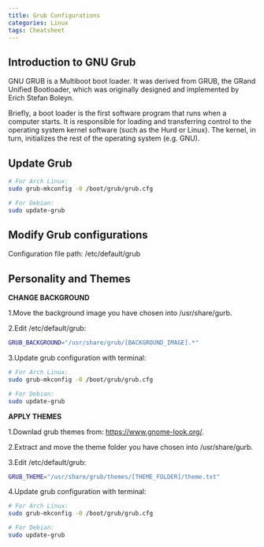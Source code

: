 ```yaml
---
title: Grub Configurations
categories: Linux
tags: Cheatsheet
---
```


## Introduction to GNU Grub

GNU GRUB is a Multiboot boot loader. It was derived from GRUB, the GRand Unified Bootloader, which was originally designed and implemented by Erich Stefan Boleyn.

Briefly, a boot loader is the first software program that runs when a computer starts. It is responsible for loading and transferring control to the operating system kernel software (such as the Hurd or Linux). The kernel, in turn, initializes the rest of the operating system (e.g. GNU).

## Update Grub

```bash
# For Arch Linux:
sudo grub-mkconfig -0 /boot/grub/grub.cfg

# For Debian:
sudo update-grub
```

## Modify Grub configurations

Configuration file path: /etc/default/grub

## Personality and Themes

**CHANGE BACKGROUND**

1.Move the background image you have chosen into /usr/share/gurb.

2.Edit /etc/default/grub:

```bash
GRUB_BACKGROUND="/usr/share/grub/[BACKGROUND_IMAGE].*"
```

3.Update grub configuration with terminal:

```bash
# For Arch Linux:
sudo grub-mkconfig -0 /boot/grub/grub.cfg

# For Debian:
sudo update-grub
```

**APPLY THEMES**

1.Downlad grub themes from: https://www.gnome-look.org/.

2.Extract and move the theme folder you have chosen into /usr/share/gurb.

3.Edit /etc/default/grub:

```bash
GRUB_THEME="/usr/share/grub/themes/[THEME_FOLDER]/theme.txt"
```

4.Update grub configuration with terminal:

```bash
# For Arch Linux:
sudo grub-mkconfig -0 /boot/grub/grub.cfg

# For Debian:
sudo update-grub
```